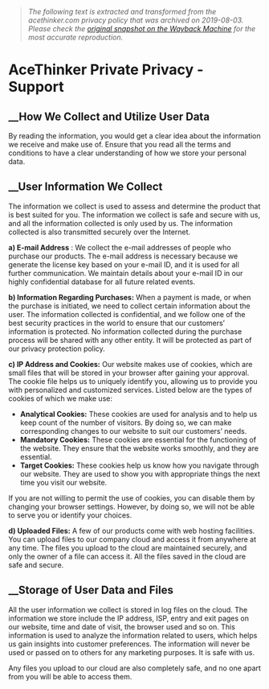 > *The following text is extracted and transformed from the acethinker.com privacy policy that was archived on 2019-08-03. Please check the [original snapshot on the Wayback Machine](https://web.archive.org/web/20190803211241id_/https%3A//acethinker.com/support/private-privacy) for the most accurate reproduction.*

# AceThinker Private Privacy - Support

## __How We Collect and Utilize User Data

By reading the information, you would get a clear idea about the information we receive and make use of. Ensure that you read all the terms and conditions to have a clear understanding of how we store your personal data.

##  __User Information We Collect

The information we collect is used to assess and determine the product that is best suited for you. The information we collect is safe and secure with us, and all the information collected is only used by us. The information collected is also transmitted securely over the Internet.

 **a) E-mail Address** : We collect the e-mail addresses of people who purchase our products. The e-mail address is necessary because we generate the license key based on your e-mail ID, and it is used for all further communication. We maintain details about your e-mail ID in our highly confidential database for all future related events.

 **b) Information Regarding Purchases:** When a payment is made, or when the purchase is initiated, we need to collect certain information about the user. The information collected is confidential, and we follow one of the best security practices in the world to ensure that our customers’ information is protected. No information collected during the purchase process will be shared with any other entity. It will be protected as part of our privacy protection policy.

 **c) IP Address and Cookies:** Our website makes use of cookies, which are small files that will be stored in your browser after gaining your approval. The cookie file helps us to uniquely identify you, allowing us to provide you with personalized and customized services. Listed below are the types of cookies of which we make use:

  *  **Analytical Cookies:** These cookies are used for analysis and to help us keep count of the number of visitors. By doing so, we can make corresponding changes to our website to suit our customers’ needs.
  *  **Mandatory Cookies:** These cookies are essential for the functioning of the website. They ensure that the website works smoothly, and they are essential.
  *  **Target Cookies:** These cookies help us know how you navigate through our website. They are used to show you with appropriate things the next time you visit our website.



If you are not willing to permit the use of cookies, you can disable them by changing your browser settings. However, by doing so, we will not be able to serve you or identify your choices.

 **d) Uploaded Files:** A few of our products come with web hosting facilities. You can upload files to our company cloud and access it from anywhere at any time. The files you upload to the cloud are maintained securely, and only the owner of a file can access it. All the files saved in the cloud are safe and secure.

##  __Storage of User Data and Files

All the user information we collect is stored in log files on the cloud. The information we store include the IP address, ISP, entry and exit pages on our website, time and date of visit, the browser used and so on. This information is used to analyze the information related to users, which helps us gain insights into customer preferences. The information will never be used or passed on to others for any marketing purposes. It is safe with us.

Any files you upload to our cloud are also completely safe, and no one apart from you will be able to access them.
